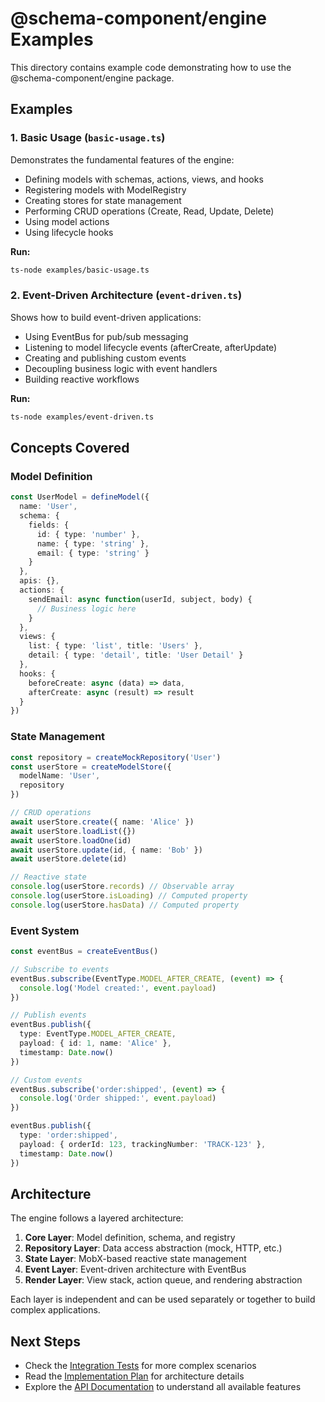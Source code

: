 # @schema-component/engine Examples

This directory contains example code demonstrating how to use the @schema-component/engine package.

## Examples

### 1. Basic Usage (`basic-usage.ts`)

Demonstrates the fundamental features of the engine:
- Defining models with schemas, actions, views, and hooks
- Registering models with ModelRegistry
- Creating stores for state management
- Performing CRUD operations (Create, Read, Update, Delete)
- Using model actions
- Using lifecycle hooks

**Run:**
```bash
ts-node examples/basic-usage.ts
```

### 2. Event-Driven Architecture (`event-driven.ts`)

Shows how to build event-driven applications:
- Using EventBus for pub/sub messaging
- Listening to model lifecycle events (afterCreate, afterUpdate)
- Creating and publishing custom events
- Decoupling business logic with event handlers
- Building reactive workflows

**Run:**
```bash
ts-node examples/event-driven.ts
```

## Concepts Covered

### Model Definition
```typescript
const UserModel = defineModel({
  name: 'User',
  schema: {
    fields: {
      id: { type: 'number' },
      name: { type: 'string' },
      email: { type: 'string' }
    }
  },
  apis: {},
  actions: {
    sendEmail: async function(userId, subject, body) {
      // Business logic here
    }
  },
  views: {
    list: { type: 'list', title: 'Users' },
    detail: { type: 'detail', title: 'User Detail' }
  },
  hooks: {
    beforeCreate: async (data) => data,
    afterCreate: async (result) => result
  }
})
```

### State Management
```typescript
const repository = createMockRepository('User')
const userStore = createModelStore({
  modelName: 'User',
  repository
})

// CRUD operations
await userStore.create({ name: 'Alice' })
await userStore.loadList({})
await userStore.loadOne(id)
await userStore.update(id, { name: 'Bob' })
await userStore.delete(id)

// Reactive state
console.log(userStore.records) // Observable array
console.log(userStore.isLoading) // Computed property
console.log(userStore.hasData) // Computed property
```

### Event System
```typescript
const eventBus = createEventBus()

// Subscribe to events
eventBus.subscribe(EventType.MODEL_AFTER_CREATE, (event) => {
  console.log('Model created:', event.payload)
})

// Publish events
eventBus.publish({
  type: EventType.MODEL_AFTER_CREATE,
  payload: { id: 1, name: 'Alice' },
  timestamp: Date.now()
})

// Custom events
eventBus.subscribe('order:shipped', (event) => {
  console.log('Order shipped:', event.payload)
})

eventBus.publish({
  type: 'order:shipped',
  payload: { orderId: 123, trackingNumber: 'TRACK-123' },
  timestamp: Date.now()
})
```

## Architecture

The engine follows a layered architecture:

1. **Core Layer**: Model definition, schema, and registry
2. **Repository Layer**: Data access abstraction (mock, HTTP, etc.)
3. **State Layer**: MobX-based reactive state management
4. **Event Layer**: Event-driven architecture with EventBus
5. **Render Layer**: View stack, action queue, and rendering abstraction

Each layer is independent and can be used separately or together to build complex applications.

## Next Steps

- Check the [Integration Tests](../tests/integration/) for more complex scenarios
- Read the [Implementation Plan](../docs/IMPLEMENTATION_PLAN.md) for architecture details
- Explore the [API Documentation](../src/) to understand all available features
